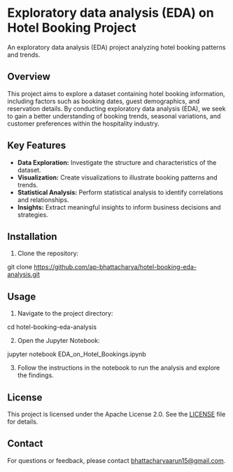 # Exploratory data analysis (EDA) on Hotel Booking Project

An exploratory data analysis (EDA) project analyzing hotel booking patterns and trends.

## Overview

This project aims to explore a dataset containing hotel booking information, including factors such as booking dates, guest demographics, and reservation details. By conducting exploratory data analysis (EDA), we seek to gain a better understanding of booking trends, seasonal variations, and customer preferences within the hospitality industry.

## Key Features

- **Data Exploration:** Investigate the structure and characteristics of the dataset.
- **Visualization:** Create visualizations to illustrate booking patterns and trends.
- **Statistical Analysis:** Perform statistical analysis to identify correlations and relationships.
- **Insights:** Extract meaningful insights to inform business decisions and strategies.

## Installation

1. Clone the repository:

git clone https://github.com/ap-bhattacharya/hotel-booking-eda-analysis.git


## Usage

1. Navigate to the project directory:

cd hotel-booking-eda-analysis

2. Open the Jupyter Notebook:

jupyter notebook EDA_on_Hotel_Bookings.ipynb

3. Follow the instructions in the notebook to run the analysis and explore the findings.

## License

This project is licensed under the Apache License 2.0. See the [LICENSE](LICENSE) file for details.

## Contact

For questions or feedback, please contact [bhattacharyaarun15@gmail.com](mailto:bhattacharyaarun15@gmail.com).
